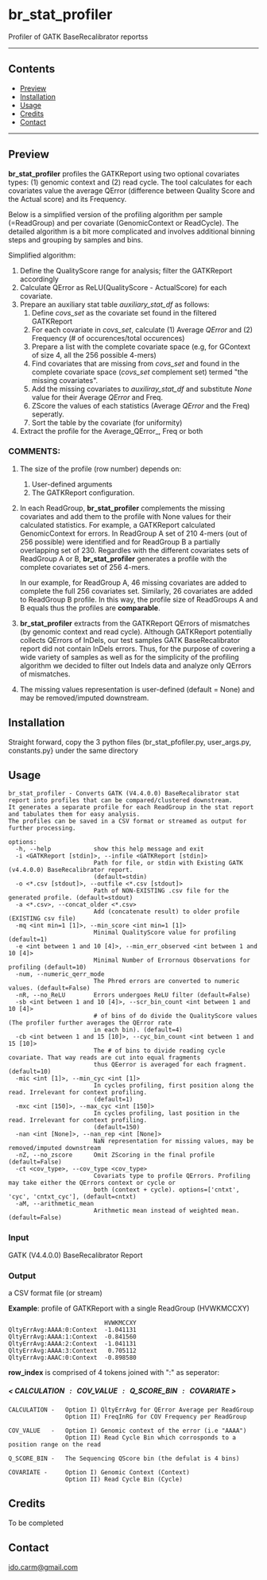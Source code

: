 # br_stat_profiler

Profiler of GATK BaseRecalibrator reportss

---

## Contents

- [Preview](#preview)
- [Installation](#installation)
- [Usage](#usage)
- [Credits](#credits)
- [Contact](#contact)

---

## Preview<a name="preview"></a>

**br_stat_profiler** profiles the GATKReport using two optional covariates types: (1) genomic context and (2) read cycle. The tool calculates for each covariates value the average QError (difference between Quality Score and the Actual score) and its Frequency.

Below is a simplified version of the profiling algorithm per sample (=ReadGroup) and per covariate (GenomicContext or ReadCycle). The detailed algorithm is a bit more complicated and involves additional binning steps and grouping by samples and bins.

Simplified algorithm:

1. Define the QualityScore range for analysis; filter the GATKReport accordingly
2. Calculate QError as ReLU(QualityScore - ActualScore) for each covariate.
3. Prepare an auxiliary stat table *auxiliary_stat_df* as follows:
   1. Define *covs_set* as the covariate set found in the filtered GATKReport
   2. For each covariate in *covs_set*, calculate (1) Average *QError* and (2) Frequency (# of occurences/total occurences)
   3. Prepare a list with the complete covariate space (e.g, for GContext of size 4, all the 256 possible 4-mers)
   4. Find covariates that are missing from *covs_set* and found in the complete covariate space (*covs_set* complement set) termed "the missing covariates".
   5. Add the missing covariates to *auxiliray_stat_df* and substitute *None* value for their Average *QError* and Freq.
   6. ZScore the values of each statistics (Average *QError* and the Freq) seperatly.
   7. Sort the table by the covariate (for uniformity)
4. Extract the profile for the Average_QError_, Freq or both

### COMMENTS:

1. The size of the profile (row number) depends on:

   1. User-defined arguments
   2. The GATKReport configuration.&#10;
2. In each ReadGroup, **br_stat_profiler** complements the missing covariates and add them to the profile with None values for their calculated statistics. For example, a GATKReport calculated GenomicContext for errors. In ReadGroup A set of 210 4-mers (out of 256 possible) were identified and for ReadGroup B a partially overlapping set of 230. Regardles with the different covariates sets of ReadGroup A or B, **br_stat_profiler** generates a profile with the complete covariates set of 256 4-mers.&#10;

   In our example, for ReadGroup A, 46 missing covariates are added to complete the full 256 covariates set. Similarly, 26 covariates are added to ReadGroup B profile. In this way, the profile size of ReadGroups A and B equals thus the profiles are **comparable**.
3. **br_stat_profiler** extracts from the GATKReport QErrors of mismatches (by genomic context and read cycle). Although GATKReport potentially collects QErrors of InDels, our test samples GATK BaseRecalibrator report did not contain InDels errors. Thus, for the purpose of covering a wide variety of samples as well as for the simplicity of the profiling algorithm we decided to filter out Indels data and analyze only QErrors of mismatches.
4. The missing values representation is user-defined (default = None) and may be removed/imputed downstream.

## Installation<a name="installation"></a>

Straight forward, copy the 3 python files (br_stat_pfofiler.py, user_args.py, constants.py} under the same directory

## Usage<a name="usage"></a>

```plaintext
br_stat_profiler - Converts GATK (V4.4.0.0) BaseRecalibrator stat report into profiles that can be compared/clustered downstream. 
It generates a separate profile for each ReadGroup in the stat report and tabulates them for easy analysis. 
The profiles can be saved in a CSV format or streamed as output for further processing.

options:
  -h, --help            show this help message and exit
  -i <GATKReport [stdin]>, --infile <GATKReport [stdin]>
                        Path for file, or stdin with Existing GATK (v4.4.0.0) BaseRecalibrator report.
                        (default=stdin)
  -o <*.csv [stdout]>, --outfile <*.csv [stdout]>
                        Path of NON-EXISTING .csv file for the generated profile. (default=stdout)
  -a <*.csv>, --concat_older <*.csv>
                        Add (concatenate result) to older profile (EXISTING csv file)
  -mq <int min=1 [1]>, --min_score <int min=1 [1]>
                        Minimal QualityScore value for profiling (default=1)
  -e <int between 1 and 10 [4]>, --min_err_observed <int between 1 and 10 [4]>
                        Minimal Number of Errornous Observations for profiling (default=10)
  -num, --numeric_qerr_mode
                        The Phred errors are converted to numeric values. (default=False)
  -nR, --no_ReLU        Errors undergoes ReLU filter (default=False)
  -sb <int between 1 and 10 [4]>, --scr_bin_count <int between 1 and 10 [4]>
                        # of bins of do divide the QualityScore values (The profiler further averages the QError rate
                        in each bin). (default=4)
  -cb <int between 1 and 15 [10]>, --cyc_bin_count <int between 1 and 15 [10]>
                        The # of bins to divide reading cycle covariate. That way reads are cut into equal fragments
                        thus QEerror is averaged for each fragment. (default=10)
  -mic <int [1]>, --min_cyc <int [1]>
                        In cycles profiling, first position along the read. Irrelevant for context profiling.
                        (default=1)
  -mxc <int [150]>, --max_cyc <int [150]>
                        In cycles profiling, last position in the read. Irrelevant for context profiling.
                        (default=150)
  -nan <int [None]>, --nan_rep <int [None]>
                        NaN representation for missing values, may be removed/imputed downstream
  -nZ, --no_zscore      Omit ZScoring in the final profile (default=False)
  -ct <cov_type>, --cov_type <cov_type>
                        Covariats type to profile QErrors. Profiling may take either the QErrors context or cycle or
                        both (context + cycle). options=['cntxt', 'cyc', 'cntxt_cyc'], (default=cntxt)
  -aM, --arithmetic_mean
                        Arithmetic mean instead of weighted mean. (default=False)
```

### **Input**

GATK (V4.4.0.0) BaseRecalibrator Report

### **Output**

a CSV format file (or stream)

**Example**: profile of GATKReport with a single ReadGroup (HVWKMCCXY)

```
                           HVWKMCCXY
QltyErrAvg:AAAA:0:Context  -1.041131
QltyErrAvg:AAAA:1:Context  -0.841560
QltyErrAvg:AAAA:2:Context  -1.041131
QltyErrAvg:AAAA:3:Context   0.705112
QltyErrAvg:AAAC:0:Context  -0.898580
```

**row_index** is comprised of 4 tokens joined with ":" as seperator:

##### **\< CALCULATION   :   COV_VALUE   :   Q_SCORE_BIN   :   COVARIATE >**

```
CALCULATION -   Option I) QltyErrAvg for QError Average per ReadGroup
                Option II) FreqInRG for COV Frequency per ReadGroup

COV_VALUE   -   Option I) Genomic context of the error (i.e "AAAA")
                Option II) Read Cycle Bin which corrosponds to a position range on the read

Q_SCORE_BIN -   The Sequencing QScore bin (the defulat is 4 bins)

COVARIATE -     Option I) Genomic Context (Context)
                Option II) Read Cycle Bin (Cycle)
```

## Credits<a name="credits"></a>

To be completed

## Contact<a name="contact"></a>

ido.carm@gmail.com
